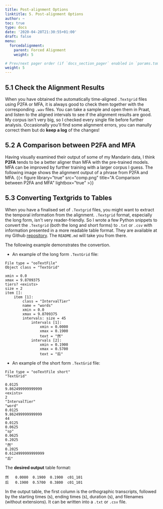 ```yaml
---
title: Post-alignment Options
linktitle: 5. Post-alignment Options
author: ~
toc: true
type: docs
date: '2020-04-28T21:30:55+01:00'
draft: false
menu:
  forcedalignment:
    parent: Forced Alignment
    weight: 5

# Prev/next pager order (if `docs_section_pager` enabled in `params.toml`)
weight: 5
---
```


## 5.1 Check the Alignment Results
When you have obtained the automatically time-aligned `.Textgrid` files using P2FA or MFA, it is always good to check them together with the corresponding `.wav` files. You can take a sample and open them in Praat, and listen to the aligned intervals to see if the alignment results are good. My corpus isn't very big, so I checked every single file before further analysis. Occasionally you'll find some alignment errors, you can manully correct them but do **keep a log** of the changes!

## 5.2 A Comparison between P2FA and MFA
Having visually examined their output of some of my Mandarin data, I think **P2FA** tends to be a better aligner than MFA with the pre-trained models. MFA can be improved by further training with a larger corpus I guess. The following image shows the alignment output of a phrase from P2FA and MFA.
{{< figure library="true" src="comp.png" title="A Comparison between P2FA and MFA" lightbox="true" >}}

## 5.3 Converting Textgrids to Tables
When you have a finalised set of `.Textgrid` files, you might want to extract the temporal information from the alignment. `.Textgrid` format, especially the long form, isn't very reader-friendly. So I wrote a few Python snippets to convert the `.Textgrid` (both the long and short forms) to `.txt` or `.csv` with information presented in a more readable table format. They are available at my Github [repository](https://github.com/chenchenzi/textgrid2table). The `README.md` will take you from there.

The following example demonstrates the convertion.

- An example of the long form `.TextGrid` file:
```
File type = "ooTextFile"
Object class = "TextGrid"

xmin = 0.0
xmax = 9.8709375
tiers? <exists>
size = 2
item []:
	item [1]:
		class = "IntervalTier"
		name = "words"
		xmin = 0.0
		xmax = 9.8709375
		intervals: size = 45
			intervals [1]:
				xmin = 0.0000
				xmax = 0.1900
				text = "然"
			intervals [2]:
				xmin = 0.1900
				xmax = 0.5700
				text = "后"
```

- An example of the short form `.TextGrid` file:
```
File type = "ooTextFile short"
"TextGrid"

0.0125
9.862499999999999
<exists>
2
"IntervalTier"
"word"
0.0125
9.862499999999999
44
0.0125
0.0625
"sp"
0.0625
0.2025
"然"
0.2025
0.6124999999999999
"后"
```
The **desired output** table format:
```
然	0.0000	0.1900	0.1900	c01_101
后	0.1900	0.5700	0.3800	c01_101
```
In the output table, the first column is the orthographic transcripts, followed by the starting times (s), ending times (s), duration (s), and filenames (without extensions). It can be written into a `.txt` or `.csv` file.
